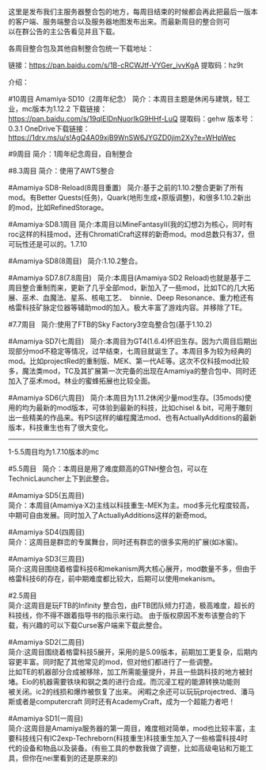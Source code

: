 这里是发布我们主服务器整合包的地方，每周目结束的时候都会再此把最后一版本的客户端、服务端整合以及服务器地图发布出来。而最新周目的整合则可  
以在群公告的主公告看见并且下载。 


各周目整合包及其他自制整合包统一下载地址：


链接：https://pan.baidu.com/s/1B-cRCWJtf-VYGer_ivvKgA 
提取码：hz9t 



介绍：


#10周目
Amamiya·SD10（2周年纪念）
简介：本周目主题是休闲与建筑，轻工业，mc版本为1.12.2
下载链接：https://pan.baidu.com/s/19qIElDnNuorIkG9HHf-LuQ 
提取码：gehw 
版本号：0.3.1
OneDrive下载链接：https://1drv.ms/u/s!AgQ4A09xjB9WnSW6JYGZD0jim2Xy?e=WHpWec


#9周目
简介：1周年纪念周目，自制整合

#8.3周目
简介：使用了AWTS整合



#Amamiya·SD8-Reload(8周目重置)  
简介:基于之前的1.10.2整合更新了所有mod。有Better Quests(任务)，Quark(地形生成+原版调整)，和很多1.10.2新出的mod，比如RefinedStorage。   

    

#Amamiya·SD8.1周目
简介:本周目以MineFantasyII(我的幻想2)为核心，同时有roc这样的科技mod，还有ChromatiCraft这样的新奇mod。mod总数只有37，但可玩性还是可以的。1.7.10   


    
#Amamiya·SD8(8周目)  
简介:1.10.2整合。  

    

#Amamiya·SD7.8(7.8周目)  
简介:本周目(Amamiya·SD2 Reload)也就是基于二周目整合重制而来，更新了几乎全部mod，新加入了一些mod，比如TC的几大拓展、巫术、血魔法、星系、核电工艺、     binnie、Deep Resonance、重力枪还有格雷科技矿脉定位器等辅助mod的加入。极大丰富了游戏内容。并移除了TE。   

     
  
#7.7周目   
简介:使用了FTB的Sky Factory3空岛整合包(基于1.10.2)  

  
#Amamiya·SD7(七周目)  
简介:本周目为GT4(1.6.4)怀旧生存。因为六周目后期出现部分mod不稳定等情况，过早结束，七周目就诞生了。本周目多为较为经典的mod。比如projectRed的重制版、MEK、第一代AE等。这次不仅科技mod比较多，魔法类mod，TC及其扩展第一次完备的出现在Amamiya的整合包中、同时还加入了巫术mod。林业的蜜蜂拓展也比较全面。  



#Amamiya·SD6(六周目)  
简介:本周目为1.11.2休闲少量mod生存。(35mods)使用的均为最新的mod版本，可体验到最新的科技，比如chisel & bit，可用于雕刻出一些精美的作品来。有PSI这样的编程魔法mod、也有ActuallyAdditions的最新版本，科技重生也有了很大变化。  



------------------------------------------------------------------------------------------------

1-5.5周目均为1.7.10版本的mc



#5.5周目  
简介：本周目是用了难度颇高的GTNH整合包，可以在TechnicLauncher上下到此整合。  
  
  
#Amamiya·SD5(五周目)  
简介：本周目(Amamiya·X2)主线以科技重生-MEK为主。mod多元化程度较高，中期可自由发展。同时加入了ActuallyAdditions这样的新奇mod。 



#Amamiya·SD4(四周目)  
简介：这周目是群峦的专属舞台，同时还有群峦的很多实用的扩展(如冰窖)。  



#Amamiya·SD3(三周目)  
简介:这周目围绕着格雷科技6和mekanism两大核心展开，mod数量不多，但由于格雷科技6的存在，前中期难度都比较大，后期可以使用mekanism。 


#2.5周目  
简介:这周目是玩FTB的Infinity 整合包，由FTB团队倾力打造，极高难度，超长的科技线，你不得不跟着指导书的指示来行动。 
由于版权原因不发布该整合的下载，有兴趣的可以下载Curse客户端来下载此整合。 



#Amamiya·SD2(二周目)  
简介:这周目围绕着格雷科技5展开，采用的是5.09版本，前期加工更复杂，后期内容更丰富。同时配了其他常见的mod，但对他们都进行了一些调整。  
比如TE的机器部分合成被移除，加工所需能量提升，并且一些跳科技的地方被封堵。Eio的机器需要铁块和钢之类的进行合成。而沉浸工程的能源转换功能则  
被关闭。ic2的线损和爆炸被恢复了出来。
闲暇之余还可以玩玩projectred、潘马斯或者是computercraft
同时还有AcademyCraft，成为一个超能力者吧！  



#Amamiya·SD1(一周目)  
简介:这周目是Amamiya服务器的第一周目，难度相对简单，mod也比较丰富，主要科技线只有IC2exp-Techreborn(科技重生)科技重生加入了一些格雷科技4时  
代的设备和物品以及装备。(有些工具的参数我做了调整，比如高级电钻和万能工具，但你在nei里看到的还是原来的)  
  
